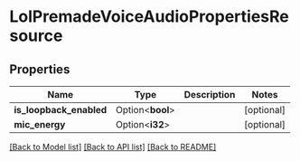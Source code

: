 # LolPremadeVoiceAudioPropertiesResource

## Properties

Name | Type | Description | Notes
------------ | ------------- | ------------- | -------------
**is_loopback_enabled** | Option<**bool**> |  | [optional]
**mic_energy** | Option<**i32**> |  | [optional]

[[Back to Model list]](../README.md#documentation-for-models) [[Back to API list]](../README.md#documentation-for-api-endpoints) [[Back to README]](../README.md)


